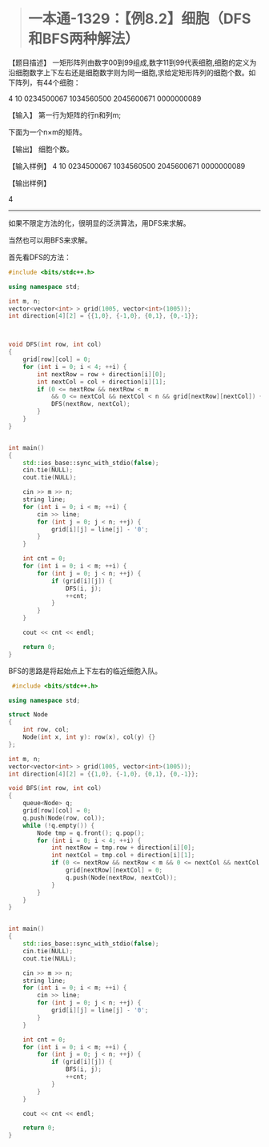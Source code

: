 > # 一本通-1329：【例8.2】细胞（DFS和BFS两种解法）

【题目描述】
一矩形阵列由数字00到99组成,数字11到99代表细胞,细胞的定义为沿细胞数字上下左右还是细胞数字则为同一细胞,求给定矩形阵列的细胞个数。如下阵列，有44个细胞：

4 10
0234500067
1034560500
2045600671
0000000089

【输入】
第一行为矩阵的行n和列m;

下面为一个n×m的矩阵。

【输出】
细胞个数。

【输入样例】
4 10
0234500067
1034560500
2045600671
0000000089

【输出样例】

4

-----

如果不限定方法的化，很明显的泛洪算法，用DFS来求解。

当然也可以用BFS来求解。

首先看DFS的方法：

```c++
#include <bits/stdc++.h>

using namespace std;

int m, n;
vector<vector<int> > grid(1005, vector<int>(1005));
int direction[4][2] = {{1,0}, {-1,0}, {0,1}, {0,-1}};



void DFS(int row, int col)
{
	grid[row][col] = 0;
	for (int i = 0; i < 4; ++i) {
		int nextRow = row + direction[i][0];
		int nextCol = col + direction[i][1];
		if (0 <= nextRow && nextRow < m 
			&& 0 <= nextCol && nextCol < n && grid[nextRow][nextCol]) {
			DFS(nextRow, nextCol);
		}
	}
}


int main()
{
	std::ios_base::sync_with_stdio(false);
	cin.tie(NULL);
	cout.tie(NULL);

	cin >> m >> n;
	string line;
	for (int i = 0; i < m; ++i) {
		cin >> line;
		for (int j = 0; j < n; ++j) {
			grid[i][j] = line[j] - '0';
		}
	}

	int cnt = 0;
	for (int i = 0; i < m; ++i) {
		for (int j = 0; j < n; ++j) {
			if (grid[i][j]) {
				DFS(i, j);
				++cnt;
			}
		}
	}

	cout << cnt << endl;

	return 0;
}
```

BFS的思路是将起始点上下左右的临近细胞入队。

```c++
 #include <bits/stdc++.h>

using namespace std;

struct Node
{
	int row, col;
	Node(int x, int y): row(x), col(y) {}
};

int m, n;
vector<vector<int> > grid(1005, vector<int>(1005));
int direction[4][2] = {{1,0}, {-1,0}, {0,1}, {0,-1}};

void BFS(int row, int col)
{
	queue<Node> q;
	grid[row][col] = 0;
	q.push(Node(row, col));
	while (!q.empty()) {
		Node tmp = q.front(); q.pop();
		for (int i = 0; i < 4; ++i) {
			int nextRow = tmp.row + direction[i][0];
			int nextCol = tmp.col + direction[i][1];
			if (0 <= nextRow && nextRow < m && 0 <= nextCol && nextCol < n && grid[nextRow][nextCol]) {
				grid[nextRow][nextCol] = 0;
				q.push(Node(nextRow, nextCol));
			}
		}
	}
}


int main()
{
	std::ios_base::sync_with_stdio(false);
	cin.tie(NULL);
	cout.tie(NULL);

	cin >> m >> n;
	string line;
	for (int i = 0; i < m; ++i) {
		cin >> line;
		for (int j = 0; j < n; ++j) {
			grid[i][j] = line[j] - '0';
		}
	}

	int cnt = 0;
	for (int i = 0; i < m; ++i) {
		for (int j = 0; j < n; ++j) {
			if (grid[i][j]) {
				BFS(i, j);
				++cnt;
			}
		}
	}

	cout << cnt << endl;

	return 0;
}
```

